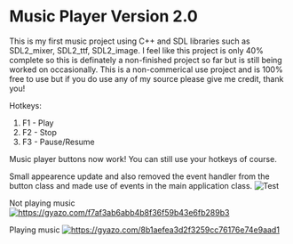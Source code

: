 # Music Player Version 2.0
This is my first music project using C++ and SDL libraries such as SDL2_mixer, SDL2_ttf, SDL2_image. I feel like this project is only 40% complete so this is definately a non-finished project so far but is still being worked on occasionally. This is a non-commerical use project and is 100% free to use but if you do use any of my source please give me credit, thank you!

Hotkeys:
  1. F1 - Play
  2. F2 - Stop
  3. F3 - Pause/Resume

Music player buttons now work! You can still use your hotkeys of course.

Small appearence update and also removed the event handler from the button class and made use of events in the main application class.
![Test](https://i.gyazo.com/2f0c9e523e0660d7840dab294a7dca39.gif)

Not playing music
<a href="https://gyazo.com/f7af3ab6abb4b8f36f59b43e6fb289b3"><img src="https://i.gyazo.com/f7af3ab6abb4b8f36f59b43e6fb289b3.png" alt="https://gyazo.com/f7af3ab6abb4b8f36f59b43e6fb289b3"/></a>

Playing music
<a href="https://gyazo.com/8b1aefea3d2f3259cc76176e74e9aad1"><img src="https://i.gyazo.com/8b1aefea3d2f3259cc76176e74e9aad1.png" alt="https://gyazo.com/8b1aefea3d2f3259cc76176e74e9aad1"/></a>
